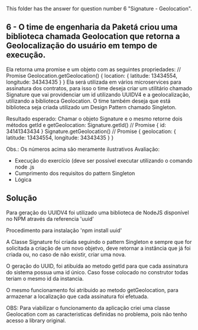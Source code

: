 This folder has the answer for question number 6 "Signature - Geolocation". 

## 6 - O time de engenharia da Paketá criou uma biblioteca chamada Geolocation que retorna a Geolocalização do usuário em tempo de execução.

Ela retorna uma promise e um objeto com as seguintes propriedades:
// Promise
Geolocation.getGeolocation()
{
 location: {
 latitude: 13434554,
 longitude: 34343435
 }
}
Ela será utilizada em vários microservices para assinatura dos contratos, para isso o time deseja criar um utilitário chamado Signature que vai providenciar um id utilizando UUIDV4 e a geolocalização, utilizando a biblioteca Geolocation. O time também deseja que está biblioteca seja criada utilizado um Design Pattern chamado Singleton.

Resultado esperado: Chamar o objeto Signature e o mesmo retorne dois métodos getId e
getGeolocation:
Signature.getId()
// Promise
{
 id: 34141343434
}
Signature.getGeolocation()
// Promise
{
 geolocation: {
 latitude: 13434554,
 longitude: 34343435
 }
}

Obs.: Os números acima são meramente ilustrativos
Avaliação:
* Execução do exercício (deve ser possível executar utilizando o comando node <file>.js
* Cumprimento dos requisitos do pattern Singleton
* Lógica

## Solução

Para geração do UUIDV4 foi utilizado uma biblioteca de NodeJS disponível no NPM através da referencia 'uuid'

Procedimento para instalação
'npm install uuid'

A Classe Signature foi criada seguindo o pattern Singleton e sempre que for solicitada a criação de um novo objetvo, deve retornar a instância que já foi criada ou, no caso de não existir, criar uma nova.

O geração do UUID, foi atibuída ao metodo getId para que cada assinatura do sistema possua uma id único. Caso fosse colocado no construtor todas teriam o mesmo id da instancia.

O mesmo funcionamento foi atribuido ao metodo getGeolocation, para armazenar a localização que cada assinatura foi efetuada.

OBS: Para viabilizar o funcionamento da aplicação criei uma classe Geolocation com as caracteristicas definidas no problema, pois não tenho acesso a library original.